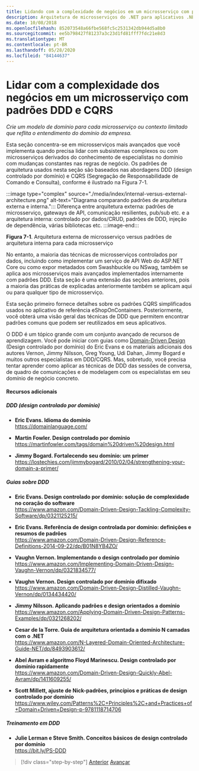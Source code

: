 ```yaml
---
title: Lidando com a complexidade de negócios em um microsserviço com padrões DDD e CQRS
description: Arquitetura de microsserviços do .NET para aplicativos .NET em contêineres | Entenda como lidar com cenários de negócios complexos aplicando padrões DDD e CQRS
ms.date: 10/08/2018
ms.openlocfilehash: 852073548a66fbe568fc5c2531342db944d5a8b0
ms.sourcegitcommit: ee5b798427f81237a3c23d1fd81fff7fdc21e8d3
ms.translationtype: MT
ms.contentlocale: pt-BR
ms.lasthandoff: 05/28/2020
ms.locfileid: "84144637"
---
```

# <a name="tackle-business-complexity-in-a-microservice-with-ddd-and-cqrs-patterns"></a>Lidar com a complexidade dos negócios em um microsserviço com padrões DDD e CQRS

*Crie um modelo de domínio para cada microsserviço ou contexto limitado que reflita o entendimento do domínio da empresa.*

Esta seção concentra-se em microsserviços mais avançados que você implementa quando precisa lidar com subsistemas complexos ou com microsserviços derivados do conhecimento de especialistas no domínio com mudanças constantes nas regras de negócio. Os padrões de arquitetura usados nesta seção são baseados nas abordagens DDD (design controlado por domínio) e CQRS (Segregação de Responsabilidade de Comando e Consulta), conforme é ilustrado na Figura 7-1.

:::image type="complex" source="./media/index/internal-versus-external-architecture.png" alt-text="Diagrama comparando padrões de arquitetura externa e interna.":::
Diferença entre arquitetura externa: padrões de microsserviço, gateways de API, comunicação resilientes, pub/sub etc. e a arquitetura interna: controlado por dados/CRUD, padrões de DDD, injeção de dependência, várias bibliotecas etc.
:::image-end:::

**Figura 7-1**. Arquitetura externa de microsserviço versus padrões de arquitetura interna para cada microsserviço

No entanto, a maioria das técnicas de microsserviços controlados por dados, incluindo como implementar um serviço de API Web do ASP.NET Core ou como expor metadados com Swashbuckle ou NSwag, também se aplica aos microsserviços mais avançados implementados internamente com padrões DDD. Esta seção é uma extensão das seções anteriores, pois a maioria das práticas de explicadas anteriormente também se aplicam aqui ou para qualquer tipo de microsserviço.

Esta seção primeiro fornece detalhes sobre os padrões CQRS simplificados usados no aplicativo de referência eShopOnContainers. Posteriormente, você obterá uma visão geral das técnicas de DDD que permitem encontrar padrões comuns que podem ser reutilizados em seus aplicativos.

O DDD é um tópico grande com um conjunto avançado de recursos de aprendizagem. Você pode iniciar com guias como [Domain-Driven Design](https://domainlanguage.com/ddd/) (Design controlado por domínio) do Eric Evans e os materiais adicionais dos autores Vernon, Jimmy Nilsson, Greg Young, Udi Dahan, Jimmy Bogard e muitos outros especialistas em DDD/CQRS. Mas, sobretudo, você precisa tentar aprender como aplicar as técnicas de DDD das sessões de conversa, de quadro de comunicações e de modelagem com os especialistas em seu domínio de negócio concreto.

#### <a name="additional-resources"></a>Recursos adicionais

##### <a name="ddd-domain-driven-design"></a>DDD (design controlado por domínio)

- **Eric Evans. Idioma do domínio** \
  <https://domainlanguage.com/>

- **Martin Fowler. Design controlado por domínio** \
  <https://martinfowler.com/tags/domain%20driven%20design.html>

- **Jimmy Bogard. Fortalecendo seu domínio: um primer** \
  <https://lostechies.com/jimmybogard/2010/02/04/strengthening-your-domain-a-primer/>

##### <a name="ddd-books"></a>Guias sobre DDD

- **Eric Evans. Design controlado por domínio: solução de complexidade no coração do software** \
  <https://www.amazon.com/Domain-Driven-Design-Tackling-Complexity-Software/dp/0321125215/>

- **Eric Evans. Referência de design controlada por domínio: definições e resumos de padrões** \
  <https://www.amazon.com/Domain-Driven-Design-Reference-Definitions-2014-09-22/dp/B01N8YB4ZO/>

- **Vaughn Vernon. Implementando o design controlado por domínio** \
  <https://www.amazon.com/Implementing-Domain-Driven-Design-Vaughn-Vernon/dp/0321834577/>

- **Vaughn Vernon. Design controlado por domínio difixado** \
  <https://www.amazon.com/Domain-Driven-Design-Distilled-Vaughn-Vernon/dp/0134434420/>

- **Jimmy Nilsson. Aplicando padrões e design orientados a domínio** \
  <https://www.amazon.com/Applying-Domain-Driven-Design-Patterns-Examples/dp/0321268202/>

- **Cesar de la Torre. Guia de arquitetura orientada a domínio N camadas com o .NET** \
  <https://www.amazon.com/N-Layered-Domain-Oriented-Architecture-Guide-NET/dp/8493903612/>

- **Abel Avram e algoritmo Floyd Marinescu. Design controlado por domínio rapidamente** \
  <https://www.amazon.com/Domain-Driven-Design-Quickly-Abel-Avram/dp/1411609255/>

- **Scott Millett, ajuste de Nick-padrões, princípios e práticas de design controlado por domínio** \
  <https://www.wiley.com/Patterns%2C+Principles%2C+and+Practices+of+Domain+Driven+Design-p-9781118714706>

##### <a name="ddd-training"></a>Treinamento em DDD

- **Julie Lerman e Steve Smith. Conceitos básicos de design controlado por domínio** \
  <https://bit.ly/PS-DDD>

>[!div class="step-by-step"]
>[Anterior](../multi-container-microservice-net-applications/implement-api-gateways-with-ocelot.md) 
> [Avançar](apply-simplified-microservice-cqrs-ddd-patterns.md)
